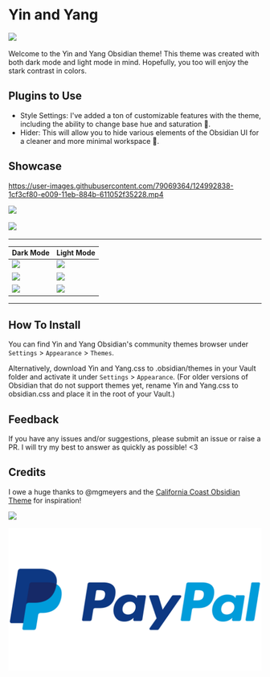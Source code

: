 # Yin and Yang

![](https://raw.githubusercontent.com/chetachiezikeuzor/Yin-and-Yang-Theme/main/assets/Yin%20and%20Yang%20Demo%20Header.png)

Welcome to the Yin and Yang Obsidian theme! This theme was created with both dark mode and light mode in mind. Hopefully, you too will enjoy the stark contrast in colors.

## Plugins to Use

- Style Settings: I've added a ton of customizable features with the theme, including the ability to change base hue and saturation 🥳.
- Hider: This will allow you to hide various elements of the Obsidian UI for a cleaner and more minimal workspace 🤗.

## Showcase

https://user-images.githubusercontent.com/79069364/124992838-1cf3cf80-e009-11eb-884b-611052f35228.mp4

![](https://github.com/chetachiezikeuzor/Yin-and-Yang-Theme/blob/main/assets/screenshot.png)

![](https://github.com/chetachiezikeuzor/Yin-and-Yang-Theme/blob/main/assets/dark1.png)

---

| Dark Mode                                                                               | Light Mode                                                                               |
| --------------------------------------------------------------------------------------- | ---------------------------------------------------------------------------------------- |
| ![](https://github.com/chetachiezikeuzor/Yin-and-Yang-Theme/blob/main/assets/dark1.png) | ![](https://github.com/chetachiezikeuzor/Yin-and-Yang-Theme/blob/main/assets/light1.png) |
| ![](https://github.com/chetachiezikeuzor/Yin-and-Yang-Theme/blob/main/assets/dark2.png) | ![](https://github.com/chetachiezikeuzor/Yin-and-Yang-Theme/blob/main/assets/light2.png) |
| ![](https://github.com/chetachiezikeuzor/Yin-and-Yang-Theme/blob/main/assets/dark3.png) | ![](https://github.com/chetachiezikeuzor/Yin-and-Yang-Theme/blob/main/assets/light3.png) |

---

## How To Install

You can find Yin and Yang Obsidian's community themes browser under `Settings` > `Appearance` > `Themes`.

Alternatively, download Yin and Yang.css to .obsidian/themes in your Vault folder and activate it under `Settings` > `Appearance`. (For older versions of Obsidian that do not support themes yet, rename Yin and Yang.css to obsidian.css and place it in the root of your Vault.)

## Feedback

If you have any issues and/or suggestions, please submit an issue or raise a PR. I will try my best to answer as quickly as possible! <3

## Credits

I owe a huge thanks to @mgmeyers and the [California Coast Obsidian Theme](https://github.com/mgmeyers/obsidian-california-coast-theme) for inspiration!

<a href="https://www.buymeacoffee.com/chetachi"><img src="https://img.buymeacoffee.com/button-api/?text=Buy me a coffee&amp;emoji=&amp;slug=chetachi&amp;button_colour=e3e7ef&amp;font_colour=262626&amp;font_family=Inter&amp;outline_colour=262626&amp;coffee_colour=ff0000"/></a>

<a href="https://paypal.me/chelseaezikeuzor">
<img src="assets/PayPal-Logo.png"/>
</a>
